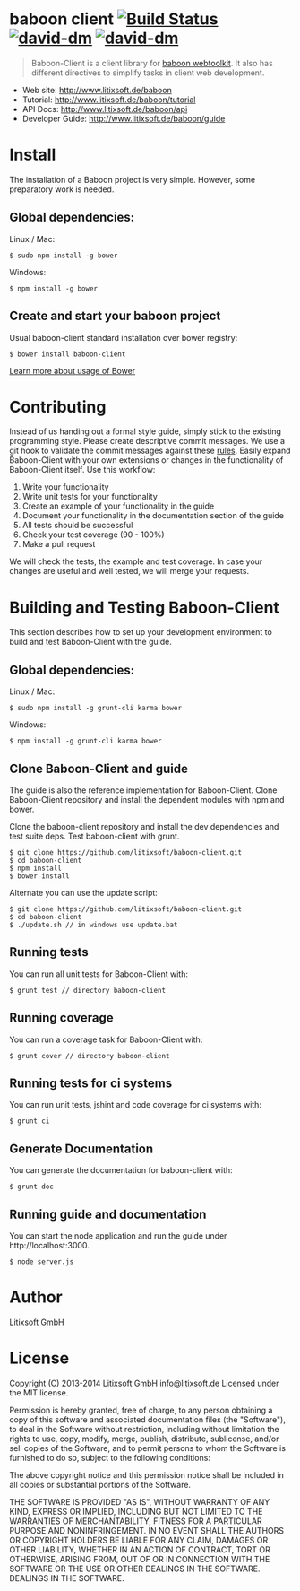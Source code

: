 # baboon client [![Build Status](https://img.shields.io/travis/litixsoft/baboon-client/v0.4.svg)](https://travis-ci.org/litixsoft/baboon-client) [![david-dm](https://david-dm.org/litixsoft/baboon-client.png)](https://david-dm.org/litixsoft/baboon-client/) [![david-dm](https://david-dm.org/litixsoft/baboon-client/dev-status.png)](https://david-dm.org/litixsoft/baboon-client#info=devDependencies&view=table)

> Baboon-Client is a client library for [baboon webtoolkit](https://github.com/litixsoft/baboon). It also has different directives to simplify tasks in client web development.

* Web site: http://www.litixsoft.de/baboon
* Tutorial: http://www.litixsoft.de/baboon/tutorial
* API Docs: http://www.litixsoft.de/baboon/api
* Developer Guide: http://www.litixsoft.de/baboon/guide

# Install
The installation of a Baboon project is very simple. However, some preparatory work is needed.

## Global dependencies:

Linux / Mac:

    $ sudo npm install -g bower

Windows:

    $ npm install -g bower

## Create and start your baboon project
Usual baboon-client standard installation over bower registry:

    $ bower install baboon-client

[Learn more about usage of Bower](https://github.com/bower/bower#usage)

# Contributing
Instead of us handing out a formal style guide, simply stick to the existing programming style. Please create descriptive commit messages.
We use a git hook to validate the commit messages against these [rules](https://docs.google.com/document/d/1QrDFcIiPjSLDn3EL15IJygNPiHORgU1_OOAqWjiDU5Y/edit#heading=h.uyo6cb12dt6w).
Easily expand Baboon-Client with your own extensions or changes in the functionality of Baboon-Client itself. Use this workflow:

1. Write your functionality
2. Write unit tests for your functionality
3. Create an example of your functionality in the guide
4. Document your functionality in the documentation section of the guide
5. All tests should be successful
6. Check your test coverage (90 - 100%)
7. Make a pull request

We will check the tests, the example and test coverage. In case your changes are useful and well tested, we will merge your requests.

# Building and Testing Baboon-Client
This section describes how to set up your development environment to build and test Baboon-Client with the guide.

## Global dependencies:

Linux / Mac:

    $ sudo npm install -g grunt-cli karma bower

Windows:

    $ npm install -g grunt-cli karma bower


## Clone Baboon-Client and guide
The guide is also the reference implementation for Baboon-Client.
Clone Baboon-Client repository and install the dependent modules with npm and bower.

Clone the baboon-client repository and install the dev dependencies and test suite deps.
Test baboon-client with grunt.

    $ git clone https://github.com/litixsoft/baboon-client.git
    $ cd baboon-client
    $ npm install
    $ bower install

Alternate you can use the update script:

    $ git clone https://github.com/litixsoft/baboon-client.git
    $ cd baboon-client
    $ ./update.sh // in windows use update.bat

## Running tests
You can run all unit tests for Baboon-Client with:

    $ grunt test // directory baboon-client

## Running coverage
You can run a coverage task for Baboon-Client with:

    $ grunt cover // directory baboon-client

## Running tests for ci systems
You can run unit tests, jshint and code coverage for ci systems with:

    $ grunt ci

## Generate Documentation
You can generate the documentation for baboon-client with:

    $ grunt doc

## Running guide and documentation
You can start the node application and run the guide under http://localhost:3000.

    $ node server.js

# Author
[Litixsoft GmbH](http://www.litixsoft.de)

# License
Copyright (C) 2013-2014 Litixsoft GmbH <info@litixsoft.de>
Licensed under the MIT license.

Permission is hereby granted, free of charge, to any person obtaining a copy
of this software and associated documentation files (the "Software"), to deal
in the Software without restriction, including without limitation the rights
to use, copy, modify, merge, publish, distribute, sublicense, and/or sell
copies of the Software, and to permit persons to whom the Software is
furnished to do so, subject to the following conditions:

The above copyright notice and this permission notice shall be included in
all copies or substantial portions of the Software.

THE SOFTWARE IS PROVIDED "AS IS", WITHOUT WARRANTY OF ANY KIND, EXPRESS OR
IMPLIED, INCLUDING BUT NOT LIMITED TO THE WARRANTIES OF MERCHANTABILITY,
FITNESS FOR A PARTICULAR PURPOSE AND NONINFRINGEMENT. IN NO EVENT SHALL THE
AUTHORS OR COPYRIGHT HOLDERS BE LIABLE FOR ANY CLAIM, DAMAGES OR OTHER
LIABILITY, WHETHER IN AN ACTION OF CONTRACT, TORT OR OTHERWISE, ARISING FROM,
OUT OF OR IN CONNECTION WITH THE SOFTWARE OR THE USE OR OTHER DEALINGS IN
THE SOFTWARE. DEALINGS IN THE SOFTWARE.
